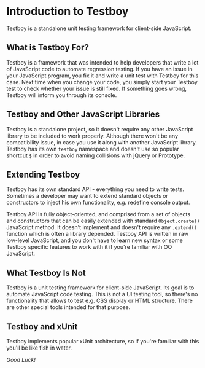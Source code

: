 # Introduction to Testboy #

Testboy is a standalone unit testing framework for client-side JavaScript.

## What is Testboy For? ##

Testboy is a framework that was intended to help developers that write a lot of JavaScript code
to automate regression testing. If you have an issue in your JavaScript program, you fix it and
write a unit test with Testboy for this case. Next time when you change your code, you simply start
your Testboy test to check whether your issue is still fixed. If something goes wrong, Testboy will
inform you through its console.

## Testboy and Other JavaScript Libraries ##

Testboy is a standalone project, so it doesn't require any other JavaScript library to be included
to work properly. Although there won't be any compatibility issue, in case you use it along with another
JavaScript library. Testboy has its own `testboy` namespace and doesn't use so popular shortcut `$`
in order to avoid naming collisions with jQuery or Prototype.

## Extending Testboy ##

Testboy has its own standard API - everything you need to write tests. Sometimes a developer may want
to extend standard objects or constructors to inject his own functionality, e.g. redefine console
output.

Testboy API is fully object-oriented, and comprised from a set of objects and constructors that
can be easily extended with standard `Object.create()` JavaScript method. It doesn't
implement and doesn't require any `.extend()` function which is often a library depended. Testboy
API is written in raw low-level JavaScript, and you don't have to learn new syntax or some Testboy
specific features to work with it if you're familiar with OO JavaScript.

## What Testboy Is Not ##

Testboy is a unit testing framework for client-side JavaScript. Its goal is to automate JavaScript
code testing. This is not a UI testing tool, so there's no functionality that allows to test e.g.
CSS display or HTML structure. There are other special tools intended for that purpose.

## Testboy and xUnit ##

Testboy implements popular xUnit architecture, so if you're familiar with this you'll be
like fish in water.

_Good Luck!_